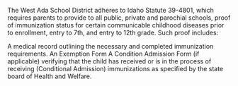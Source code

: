 
The West Ada School District adheres to Idaho Statute 39-4801, which requires parents to provide to all public,
private and parochial schools, proof of immunization status for certain communicable childhood diseases prior to
enrollment, entry to 7th, and entry to 12th grade. Such proof includes:


A medical record outlining the necessary and completed immunization requirements.
An Exemption Form
A Condition Admission Form (if applicable) verifying that the child has received or is in the process of receiving
(Conditional Admission) immunizations as specified by the state board of Health and Welfare.
